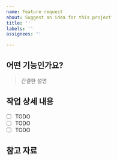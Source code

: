 ```yaml
---
name: Feature request
about: Suggest an idea for this project
title: ''
labels: ''
assignees: ''

---
```


## 어떤 기능인가요?

> 간결한 설명

## 작업 상세 내용

- [ ] TODO
- [ ] TODO
- [ ] TODO

## 참고 자료
